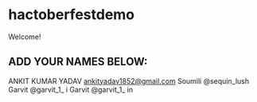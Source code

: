# hactoberfestdemo
Welcome! 
## ADD YOUR NAMES BELOW:
ANKIT KUMAR YADAV
ankityadav1852@gmail.com
Soumili @sequin_lush
Garvit @garvit_1_ i
Garvit @garvit_1_  in
